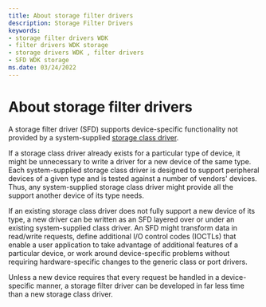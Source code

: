 ```yaml
---
title: About storage filter drivers
description: Storage Filter Drivers
keywords:
- storage filter drivers WDK
- filter drivers WDK storage
- storage drivers WDK , filter drivers
- SFD WDK storage
ms.date: 03/24/2022
---
```


# About storage filter drivers

A storage filter driver (SFD) supports device-specific functionality not provided by a system-supplied [storage class driver](introduction-to-storage-class-drivers.md).

If a storage class driver already exists for a particular type of device, it might be unnecessary to write a driver for a new device of the same type. Each system-supplied storage class driver is designed to support peripheral devices of a given type and is tested against a number of vendors' devices. Thus, any system-supplied storage class driver might provide all the support another device of its type needs.

If an existing storage class driver does not fully support a new device of its type, a new driver can be written as an SFD layered over or under an existing system-supplied class driver. An SFD might transform data in read/write requests, define additional I/O control codes (IOCTLs) that enable a user application to take advantage of additional features of a particular device, or work around device-specific problems without requiring hardware-specific changes to the generic class or port drivers.

Unless a new device requires that every request be handled in a device-specific manner, a storage filter driver can be developed in far less time than a new storage class driver.
